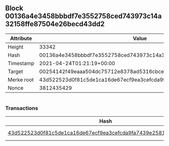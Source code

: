 ## Block 00136a4e3458bbbdf7e3552758ced743973c14a32158ffe87504e26becd43dd2

Attribute | Value
--- | ---
Height | 33342
Hash | 00136a4e3458bbbdf7e3552758ced743973c14a32158ffe87504e26becd43dd2
Timestamp | 2021-04-24T01:21:19+00:00
Target | 00254142f49eaaa504dc75712e8378ad5316cbcead634704b3734b6271167cc4
Merke root | 43d522523d0f81c5de1ca16de67ecf9ea3cefcda9fa7439e2581d905cb523316
Nonce | 3812435429

```

```

### Transactions

Hash | Amount
--- | ---
[43d522523d0f81c5de1ca16de67ecf9ea3cefcda9fa7439e2581d905cb523316](43d522523d0f81c5de1ca16de67ecf9ea3cefcda9fa7439e2581d905cb523316.md) | 10.00000000 SKEPTI 

